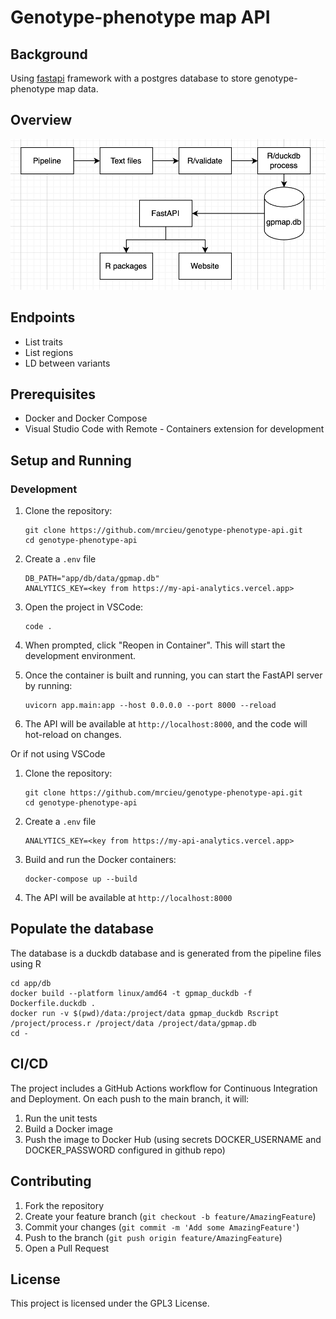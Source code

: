 # Genotype-phenotype map API

## Background

Using [fastapi](http://fastapi.tiangolo.com) framework with a postgres database to store genotype-phenotype map data.

## Overview

![alt text](strategy.png)

## Endpoints

- List traits
- List regions
- LD between variants

## Prerequisites

- Docker and Docker Compose
- Visual Studio Code with Remote - Containers extension for development

## Setup and Running

### Development

1. Clone the repository:
   ```
   git clone https://github.com/mrcieu/genotype-phenotype-api.git
   cd genotype-phenotype-api
   ```

2. Create a `.env` file

   ```
   DB_PATH="app/db/data/gpmap.db"
   ANALYTICS_KEY=<key from https://my-api-analytics.vercel.app>
   ```

3. Open the project in VSCode:

   ```
   code .
   ```

4. When prompted, click "Reopen in Container". This will start the development environment.

5. Once the container is built and running, you can start the FastAPI server by running:

   ```
   uvicorn app.main:app --host 0.0.0.0 --port 8000 --reload
   ```

6. The API will be available at `http://localhost:8000`, and the code will hot-reload on changes.

Or if not using VSCode

1. Clone the repository:
   ```
   git clone https://github.com/mrcieu/genotype-phenotype-api.git
   cd genotype-phenotype-api
   ```

2. Create a `.env` file

   ```
   ANALYTICS_KEY=<key from https://my-api-analytics.vercel.app>
   ```

3. Build and run the Docker containers:

   ```
   docker-compose up --build
   ```

4. The API will be available at `http://localhost:8000`

## Populate the database

The database is a duckdb database and is generated from the pipeline files using R

```
cd app/db
docker build --platform linux/amd64 -t gpmap_duckdb -f Dockerfile.duckdb .
docker run -v $(pwd)/data:/project/data gpmap_duckdb Rscript /project/process.r /project/data /project/data/gpmap.db
cd -
```

## CI/CD

The project includes a GitHub Actions workflow for Continuous Integration and Deployment. On each push to the main branch, it will:

1. Run the unit tests
2. Build a Docker image
3. Push the image to Docker Hub (using secrets DOCKER_USERNAME and DOCKER_PASSWORD configured in github repo)

## Contributing

1. Fork the repository
2. Create your feature branch (`git checkout -b feature/AmazingFeature`)
3. Commit your changes (`git commit -m 'Add some AmazingFeature'`)
4. Push to the branch (`git push origin feature/AmazingFeature`)
5. Open a Pull Request

## License

This project is licensed under the GPL3 License.

